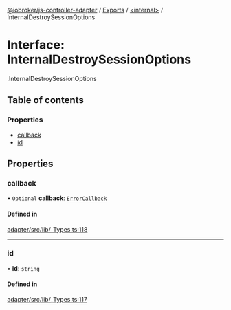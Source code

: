 [@iobroker/js-controller-adapter](../README.md) / [Exports](../modules.md) / [<internal\>](../modules/internal_.md) / InternalDestroySessionOptions

# Interface: InternalDestroySessionOptions

[<internal>](../modules/internal_.md).InternalDestroySessionOptions

## Table of contents

### Properties

- [callback](internal_.InternalDestroySessionOptions.md#callback)
- [id](internal_.InternalDestroySessionOptions.md#id)

## Properties

### callback

• `Optional` **callback**: [`ErrorCallback`](../modules/internal_.md#errorcallback)

#### Defined in

[adapter/src/lib/_Types.ts:118](https://github.com/ioBroker/ioBroker.js-controller/blob/fd495c2e/packages/adapter/src/lib/_Types.ts#L118)

___

### id

• **id**: `string`

#### Defined in

[adapter/src/lib/_Types.ts:117](https://github.com/ioBroker/ioBroker.js-controller/blob/fd495c2e/packages/adapter/src/lib/_Types.ts#L117)
